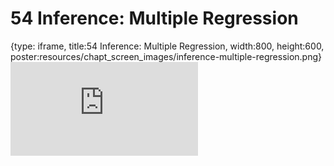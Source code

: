 # 54 Inference: Multiple Regression
 
{type: iframe, title:54 Inference: Multiple Regression, width:800, height:600, poster:resources/chapt_screen_images/inference-multiple-regression.png}
![](https://datatrail-jhu.github.io/DataTrail/no_toc/inference-multiple-regression.html)
 

 
